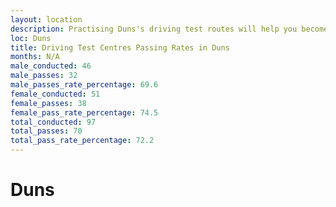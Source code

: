 ```yaml
---
layout: location
description: Practising Duns's driving test routes will help you become more confident in your gear-changing abilities.
loc: Duns
title: Driving Test Centres Passing Rates in Duns
months: N/A
male_conducted: 46
male_passes: 32
male_passes_rate_percentage: 69.6
female_conducted: 51
female_passes: 38
female_pass_rate_percentage: 74.5
total_conducted: 97
total_passes: 70
total_pass_rate_percentage: 72.2
---
```


# Duns
